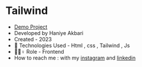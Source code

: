 # Tailwind

- [Demo Project](https://raw.githack.com/HaniyeAkbari/Tailwind/main/index.html)
- Developed by Haniye Akbari
- Created - 2023
- 🤖 Technologies Used - Html , css , Tailwind , Js
- 🤖🤖♀️ Role - Frontend
- How to reach me : with my 
[instagram](https://https://instagram.com/front.by.h?igshid=ZGUzMzM3NWJiOQ==) and 
[linkedin](https://www.linkedin.com/in/haniye-akbari-12420127b?lipi=urn%3Ali%3Apage%3Ad_flagship3_profile_view_base_contact_details%3BnjO8J3xjTYGEiYk%2BQnAHCw%3D%3D)
 

